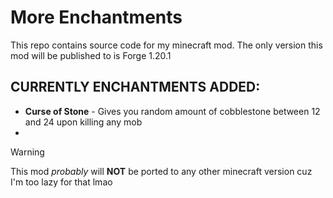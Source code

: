 # More Enchantments
This repo contains source code for my minecraft mod.
The only version this mod will be published to is Forge 1.20.1

## CURRENTLY ENCHANTMENTS ADDED:
- **Curse of Stone** - Gives you random amount of cobblestone between 12 and 24 upon killing any mob
- 

>[!WARNING]
>This mod *probably* will **NOT** be ported to any other minecraft version cuz I'm too lazy for that lmao
